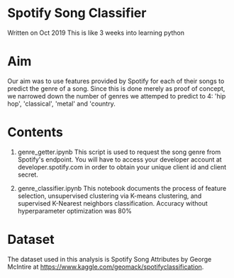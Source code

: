 # Spotify Song Classifier
Written on Oct 2019
This is like 3 weeks into learning python

# Aim
Our aim was to use features provided by Spotify for each of their songs to predict the genre of a song. Since this is done merely as proof of concept, we narrowed down the number of genres we attemped to predict to 4: 'hip hop', 'classical', 'metal' and 'country. 

# Contents
1. genre_getter.ipynb
This script is used to request the song genre from Spotify's endpoint. You will have to access your developer account at developer.spotify.com in order to obtain your unique client id and client secret.

2. genre_classifier.ipynb
This notebook documents the process of feature selection, unsupervised clustering via K-means clustering, and supervised K-Nearest neighbors classification. Accuracy without hyperparameter optimization was 80%

# Dataset
The dataset used in this analysis is Spotify Song Attributes by George McIntire at https://www.kaggle.com/geomack/spotifyclassification.
